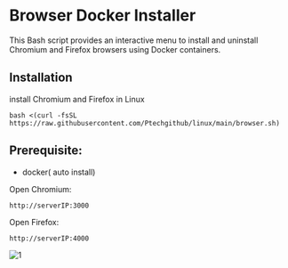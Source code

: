 # Browser Docker Installer

This Bash script provides an interactive menu to install and uninstall Chromium and Firefox browsers using Docker containers.

## Installation

install Chromium and Firefox in Linux

```
bash <(curl -fsSL https://raw.githubusercontent.com/Ptechgithub/linux/main/browser.sh)
```
## Prerequisite: 
- docker( auto install)


Open Chromium:

``
http://serverIP:3000
``

Open Firefox:

``
http://serverIP:4000
``

![1](https://raw.githubusercontent.com/Ptechgithub/linux/main/media/1.jpg)
